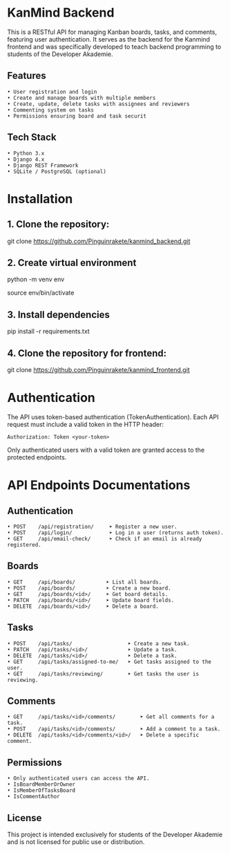 # KanMind Backend
This is a RESTful API for managing Kanban boards, tasks, and comments, featuring user authentication. It serves as the backend for the Kanmind frontend and was specifically developed to teach backend programming to students of the Developer Akademie. 
## Features
    • User registration and login
    • Create and manage boards with multiple members
    • Create, update, delete tasks with assignees and reviewers
    • Commenting system on tasks
    • Permissions ensuring board and task securit
## Tech Stack
    • Python 3.x
    • Django 4.x
    • Django REST Framework
    • SQLite / PostgreSQL (optional)
# Installation
## 1. Clone the repository:
git clone https://github.com/Pinguinrakete/kanmind_backend.git
## 2. Create virtual environment
python -m venv env

source env/bin/activate

## 3. Install dependencies
pip install -r requirements.txt

## 4. Clone the repository for frontend:
git clone https://github.com/Pinguinrakete/kanmind_frontend.git

# Authentication
The API uses token-based authentication (TokenAuthentication). 
Each API request must include a valid token in the HTTP header: 

	Authorization: Token <your-token>

Only authenticated users with a valid token are granted access to the protected endpoints. 
# API Endpoints Documentations
## Authentication
    • POST    /api/registration/	 ➤ Register a new user. 
    • POST    /api/login/            ➤ Log in a user (returns auth token). 
    • GET     /api/email-check/      ➤ Check if an email is already registered. 
## Boards
    • GET     /api/boards/	        ➤ List all boards. 
    • POST    /api/boards/          ➤ Create a new board. 
    • GET     /api/boards/<id>/     ➤ Get board details. 
    • PATCH   /api/boards/<id>/     ➤ Update board fields. 
    • DELETE  /api/boards/<id>/     ➤ Delete a board. 
## Tasks
    • POST    /api/tasks/                  ➤ Create a new task. 
    • PATCH   /api/tasks/<id>/             ➤ Update a task. 
    • DELETE  /api/tasks/<id>/             ➤ Delete a task. 
    • GET     /api/tasks/assigned-to-me/   ➤ Get tasks assigned to the user. 
    • GET     /api/tasks/reviewing/        ➤ Get tasks the user is reviewing. 
      
## Comments
    • GET     /api/tasks/<id>/comments/        ➤ Get all comments for a task. 
    • POST    /api/tasks/<id>/comments/        ➤ Add a comment to a task. 
    • DELETE  /api/tasks/<id>/comments/<id>/   ➤ Delete a specific comment. 
      
## Permissions
    • Only authenticated users can access the API.
    • IsBoardMemberOrOwner
    • IsMemberOfTasksBoard
    • IsCommentAuthor
## License
This project is intended exclusively for students of the Developer Akademie and is not licensed for public use or distribution. 